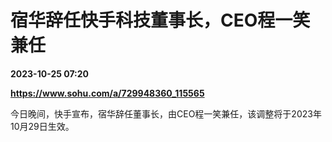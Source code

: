 # 宿华辞任快手科技董事长，CEO程一笑兼任

**2023-10-25 07:20**

**https://www.sohu.com/a/729948360_115565**

今日晚间，快手宣布，宿华辞任董事长，由CEO程一笑兼任，该调整将于2023年10月29日生效。